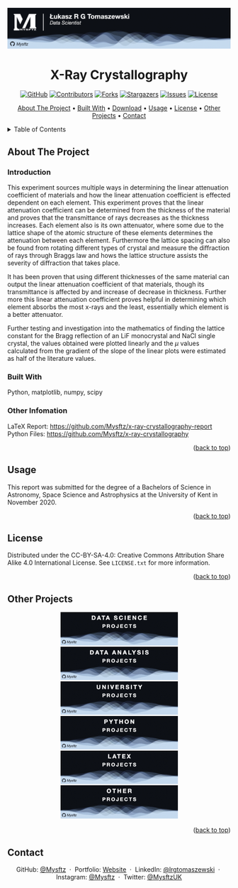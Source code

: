 <a name="readme-top"></a>
<div align="center">

[![alt text](https://github.com/Mysftz/Mysftz/blob/main/assets/READMEHeader.jpeg?raw=true)](https://github.com/Mysftz)
# X-Ray Crystallography
[![GitHub][GitHub-shield]](https://github.com/Mysftz/x-ray-crystallography)
[![Contributors][contributors-shield]](https://github.com/Mysftz/x-ray-crystallography/graphs/contributors)
[![Forks][forks-shield]](https://github.com/Mysftz/x-ray-crystallography/network/members)
[![Stargazers][stars-shield]](https://github.com/Mysftz/x-ray-crystallography/stargazers)
[![Issues][issues-shield]](https://github.com/Mysftz/x-ray-crystallography/issues)
[![License][license-shield]](https://github.com/Mysftz/x-ray-crystallography/blob/main/LICENSE.txt)
</div>

<p align="center">
  <a href="#about-the-project">About The Project</a> •
  <a href="#built-with">Built With</a> •
  <a href="https://github.com/Mysftz/x-ray-crystallography/archive/refs/heads/main.zip">Download</a> • 
  <a href="#usage">Usage</a> •
  <a href="#license">License</a> •
  <a href="#other-projects">Other Projects</a> •
  <a href="#contact">Contact</a>
</p>

<!-- TABLE OF CONTENTS -->
<details>
  <summary>Table of Contents</summary>
  <ol>
    <li>
      <a href="#about-the-project">About The Project</a>
      <ul>
        <li><a href="#introduction">Infomation</a></li>
        <li><a href="#built-with">Built With</a></li>
        <li><a href="#other-infomation">Other Infomation</a></li>
      </ul>
    </li>
    <li><a href="#usage">Usage</a></li>
    <li><a href="#license">License</a></li>
    <li><a href="#other-projects">Other Projects</a></li>
    <li><a href="#contact">Contact</a></li>
  </ol>
</details>

<!-- ABOUT THE PROJECT -->
## About The Project
### Introduction

This experiment sources multiple ways in determining the linear attenuation coefficient of materials and how the linear attenuation coefficient is effected dependent on each element. This experiment proves that the linear attenuation coefficient can be determined from the thickness of the material and proves that the transmittance of rays decreases as the thickness increases. Each element also is its own attenuator, where some due to the lattice shape of the atomic structure of these elements determines the attenuation between each element. Furthermore the lattice spacing can also be found from rotating different types of crystal and measure the diffraction of rays through Braggs law and hows the lattice structure assists the severity of diffraction that takes place.

It has been proven that using different thicknesses of the same material can output the linear attenuation coefficient of that materials, though its transmittance is affected by and increase of decrease in thickness. Further more this linear attenuation coefficient proves helpful in determining which element absorbs the most x-rays and the least, essentially which element is a better attenuator. 

Further testing and investigation into the mathematics of finding the lattice constant for the Bragg reflection of an LiF monocrystal and NaCl single crystal, the values obtained were plotted linearly and the $\mu$ values calculated from the gradient of the slope of the linear plots were estimated as half of the literature values.

### Built With

Python, matplotlib, numpy, scipy

### Other Infomation

LaTeX Report: https://github.com/Mysftz/x-ray-crystallography-report </br>
Python Files: https://github.com/Mysftz/x-ray-crystallography

<p align="right">(<a href="#readme-top">back to top</a>)</p> 

<!-- USAGE -->
## Usage

This report was submitted for the degree of a Bachelors of Science in Astronomy, Space Science and Astrophysics at the University of Kent in November 2020.

<p align="right">(<a href="#readme-top">back to top</a>)</p>

<!-- LICENSE -->
## License
Distributed under the CC-BY-SA-4.0: Creative Commons Attribution Share Alike 4.0 International License. See `LICENSE.txt` for more information.

<p align="right">(<a href="#readme-top">back to top</a>)</p>

<!-- OTHER PROJECTS --> 
## Other Projects
<div align="center">
<a href="https://github.com/stars/Mysftz/lists/data-science-projects" style="margin:10px; margin-bottom:50px"><img src="https://github.com/Mysftz/Mysftz/blob/main/assets/Button-DataScience.jpeg?raw=true" alt="Data Science Projects Button" width="265" height="75"></a>
<a href="https://github.com/stars/Mysftz/lists/data-analysis-projects" style="margin:10px; margin-bottom:50px"><img src="https://github.com/Mysftz/Mysftz/blob/main/assets/Button-DataAnalysis.jpeg?raw=true" alt="Data Analysis Projects Button" width="265" height="75"></a>
<a href="https://github.com/stars/Mysftz/lists/university-projects" style="margin:10px; margin-bottom:50px"><img src="https://github.com/Mysftz/Mysftz/blob/main/assets/Button-University.jpeg?raw=true" alt="University Projects Button" width="265" height="75"></a>
<a href="https://github.com/stars/Mysftz/lists/python-projects" style="margin:10px; margin-bottom:50px"><img src="https://github.com/Mysftz/Mysftz/blob/main/assets/Button-Python.jpeg?raw=true" alt="Python Projects Button" width="265" height="75"></a>
<a href="https://github.com/stars/Mysftz/lists/latex-projects" style="margin:10px; padding-bottom:50px"><img src="https://github.com/Mysftz/Mysftz/blob/main/assets/Button-Latex.jpeg?raw=true" alt="LaTeX Projects Button" width="265" height="75"></a>
<a href="https://github.com/stars/Mysftz/lists/other-projects" style="margin:10px; margin-bottom:50px"><img src="https://github.com/Mysftz/Mysftz/blob/main/assets/Button-Other.jpeg?raw=true" alt="Other Projects Button" width="265" height="75"></a>
</div>

<p align="right">(<a href="#readme-top">back to top</a>)</p>

<!-- CONTACT -->
## Contact
<div align="center">

GitHub: [@Mysftz](https://github.com/Mysftz) &nbsp;&middot;&nbsp; Portfolio: [Website](https://mysftz.github.io) &nbsp;&middot;&nbsp; LinkedIn: [@lrgtomaszewski](https://www.linkedin.com/in/lrgtomaszewski/) &nbsp;&middot;&nbsp; Instagram: [@Mysftz](https://www.instagram.com/mysftz/) &nbsp;&middot;&nbsp; Twitter: [@MysftzUK](https://twitter.com/MysftzUK)
</div>

[contributors-shield]: https://img.shields.io/github/contributors/mysftz/x-ray-crystallography.svg?style=for-the-badge
[forks-shield]: https://img.shields.io/github/forks/mysftz/x-ray-crystallography.svg?style=for-the-badge
[stars-shield]: https://img.shields.io/github/stars/mysftz/x-ray-crystallography.svg?style=for-the-badge
[issues-shield]: https://img.shields.io/github/issues/mysftz/x-ray-crystallography.svg?style=for-the-badge
[license-shield]: https://img.shields.io/github/license/mysftz/x-ray-crystallography.svg?style=for-the-badge
[github-shield]: https://img.shields.io/badge/-GitHub-black.svg?style=for-the-badge&logo=GitHub&colorB=555